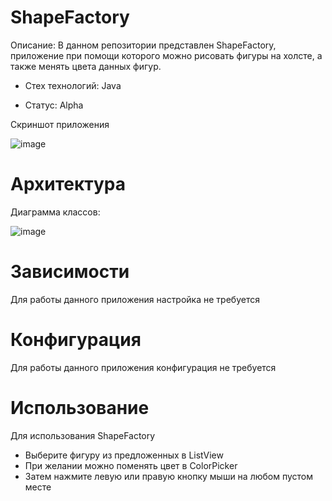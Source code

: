 # ShapeFactory 

Описание: В данном репозитории представлен ShapeFactory, приложение при помощи которого можно рисовать фигуры на холсте, а также менять цвета данных фигур.

 - Стех технологий: Java

 - Статус: Alpha

Скриншот приложения 

![image](https://github.com/Temiann/ShapeFactory/assets/147147136/6d437bbf-90ef-4cfc-a0be-f69cd5cf510c)

# Архитектура

Диаграмма классов:

![image](https://github.com/Temiann/ShapeFactory/assets/147147136/986dc784-c532-475b-9847-7cd3cb61d465)

# Зависимости

Для работы данного приложения настройка не требуется

# Конфигурация

Для работы данного приложения конфигурация не требуется

# Использование

Для использования ShapeFactory

 - Выберите фигуру из предложенных в ListView
 - При желании можно поменять цвет в ColorPicker
 - Затем нажмите левую или правую кнопку мыши на любом пустом месте
